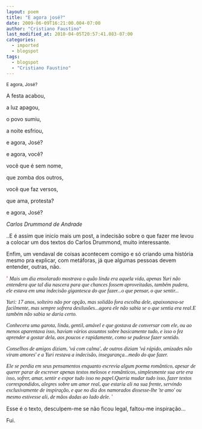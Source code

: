 ```yaml
---
layout: poem
title: "E agora josé?"
date: 2009-06-09T16:21:00.004-07:00
author: "Cristiano Faustino"
last_modified_at: 2010-04-05T20:57:41.083-07:00
categories:
  - imported
  - blogspot
tags:
  - blogspot
  - "Cristiano Faustino"
---
```


<span style="font-size:85%;">E agora, José?

A festa acabou,

a luz apagou,

o povo sumiu,

a noite esfriou,

e agora, José?

e agora, você?

você que é sem nome,

que zomba dos outros,

você que faz versos,

que ama, protesta?

e agora, José?

</span><span style="font-style: italic;">Carlos Drummond de Andrade

..E é assim que inicío mais um post, a indecisão sobre o que fazer me levou a colocar um dos textos do Carlos Drummond, muito interessante.

Enfim, um vendaval de coisas acontecem comigo e só criando uma história mesmo pra explicar, com metáforas, já que algumas pessoas devem entender, outras, não.

</span><span style="color: rgb(255, 0, 0);">' </span><span style="font-style: italic;font-family:verdana;" >Mais um dia ensolarado mostrava o quão linda era aquela vida, apenas Yuri não entendera que tal dia nascera para que chances fossem aproveitadas, também pudera, ele estava em uma indecisão gigantesca do que fazer...o que pensar, o que sentir...

</span><span style="font-style: italic;font-family:verdana;" >Yuri: 17 anos, solteiro não por opção, mas solidão fora escolha dele, apaixonava-se facilmente, mas sempre sofrera desilusões...agora ele não sabia se o que sentia era real.E também não sabia se daria certo.

</span><span style="font-style: italic;font-family:verdana;" >Conhecera uma garota, linda, gentil, amável e que gostava de conversar com ele, ou ao menos aparentava isso, haviam vários assuntos sobre basicamente tudo, e isso o fez aprender a gostar dela, aos poucos e rapidamente, como se pudesse fazer sentido.

</span><span style="font-style: italic;font-family:verdana;" >Conselhos de amigos diziam, 'vá com calma', de outros diziam 'vá rápido, amizades não viram amores' e a Yuri restava a indecisão, insegurança...medo do que fazer.

</span><span style="font-style: italic;font-family:verdana;" >Ele se perdia em seus pensamentos enquanto escrevia algum poema romântico, apesar de querer parar de escrever apenas textos melosos e românticos, simplesmente sua arte era isso, sofrer, amar, sentir e expor tudo isso no papel.Queria mudar tudo isso, fazer textos correspondidos, alegres sobre um amor real, que estaria ali na sua frente, servindo exclusivamente de inspiração, e que no dia dos namorados dissesse-lhe 'te amo' ou mesmo estivesse ali, de mãos dadas ao lado dele. </span><span style="color: rgb(255, 0, 0);">'

Esse é o texto, desculpem-me se não ficou legal, faltou-me inspiração...

Fui.</span>
